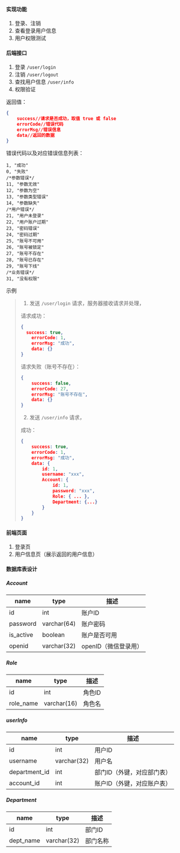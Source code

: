#### 实现功能

1. 登录、注销
2. 查看登录用户信息
3. 用户权限测试

#### 后端接口

1. 登录 `/user/login`
2. 注销 `/user/logout`
3. 查找用户信息 `/user/info`
4. 权限验证

返回值：

```json
{
    success//请求是否成功，取值 true 或 false
    errorCode//错误代码
    errorMsg//错误信息
    data//返回的数据
}
```

错误代码以及对应错误信息列表：

```
1, "成功"
0, "失败"
/*参数错误*/
11, "参数无效"
12, "参数为空"
13, "参数类型错误"
14, "参数缺失"
/*用户错误*/
21, "用户未登录"
22, "用户账户过期"
23, "密码错误"
24, "密码过期"
25, "账号不可用"
26, "账号被锁定"
27, "账号不存在"
28, "账号已存在"
29, "账号下线"
/*业务错误*/
31, "没有权限"
```

示例

> 1. 发送 `/user/login` 请求，服务器接收请求并处理，
>
> 请求成功：
>
> ```json
> {
> 	success: true,
>     errorCode: 1,
>     errorMsg: "成功",
>     data: {}
> }
> ```
>
> 请求失败（账号不存在）：
>
> ```json
> {
>     success: false,
>     errorCode: 27,
>     errorMsg: "账号不存在",
>     data: {}
> }
> ```
>
> 2. 发送 `/user/info` 请求，
>
> 成功：
>
> ```json
> {
>     success: true,
>     errorCode: 1,
>     errorMsg: "成功",
>     data: {
>         id: 1,
>         username: "xxx",
>         Account: {
>             id: 1,
>             password: "xxx",
>             Role: { ... },
>             Department: {...}
>         }
>     }
> }
> ```

#### 前端页面

1. 登录页
2. 用户信息页（展示返回的用户信息）

#### 数据库表设计

##### Account

| name      | type        | 描述                 |
| --------- | ----------- | -------------------- |
| id        | int         | 账户ID               |
| password  | varchar(64) | 账户密码             |
| is_active | boolean     | 账户是否可用         |
| openid    | varchar(32) | openID（微信登录用） |

##### Role

| name      | type        | 描述   |
| --------- | ----------- | ------ |
| id        | int         | 角色ID |
| role_name | varchar(16) | 角色名 |

##### userInfo

| name          | type        | 描述                       |
| ------------- | ----------- | -------------------------- |
| id            | int         | 用户ID                     |
| username      | varchar(32) | 用户名                     |
| department_id | int         | 部门ID（外键，对应部门表） |
| account_id    | int         | 账户ID（外键，对应账户表） |

##### Department

| name      | type        | 描述     |
| --------- | ----------- | -------- |
| id        | int         | 部门ID   |
| dept_name | varchar(32) | 部门名称 |

